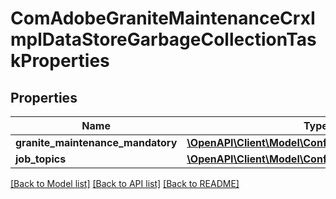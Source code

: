 # ComAdobeGraniteMaintenanceCrxImplDataStoreGarbageCollectionTaskProperties

## Properties
Name | Type | Description | Notes
------------ | ------------- | ------------- | -------------
**granite_maintenance_mandatory** | [**\OpenAPI\Client\Model\ConfigNodePropertyBoolean**](ConfigNodePropertyBoolean.md) |  | [optional] 
**job_topics** | [**\OpenAPI\Client\Model\ConfigNodePropertyString**](ConfigNodePropertyString.md) |  | [optional] 

[[Back to Model list]](../README.md#documentation-for-models) [[Back to API list]](../README.md#documentation-for-api-endpoints) [[Back to README]](../README.md)


